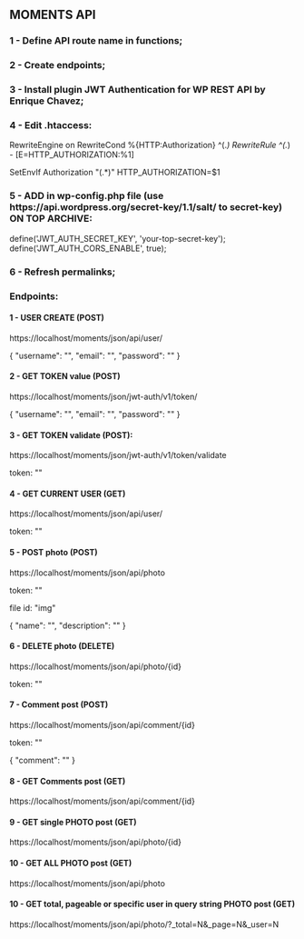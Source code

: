<h2> MOMENTS API</h2>

<h3> 1 - Define API route name in functions;</h3>

<h3> 2 - Create endpoints;</h3>

<h3> 3 - Install plugin JWT Authentication for WP REST API by Enrique Chavez;</h3>

<h3> 4 - Edit .htaccess:</h3>

RewriteEngine on
RewriteCond %{HTTP:Authorization} ^(._)
RewriteRule ^(._) - [E=HTTP_AUTHORIZATION:%1]

SetEnvIf Authorization "(.\*)" HTTP_AUTHORIZATION=$1

<h3> 5 - ADD in wp-config.php file (use https://api.wordpress.org/secret-key/1.1/salt/ to secret-key) ON TOP ARCHIVE:</h3>

define('JWT_AUTH_SECRET_KEY', 'your-top-secret-key');
define('JWT_AUTH_CORS_ENABLE', true);

<h3> 6 - Refresh permalinks;</h3>

<h3> Endpoints:</h3>
<h4>1 - USER CREATE (POST)</h4>
<p>https://localhost/moments/json/api/user/</p>
<p>
{
"username": "",
"email": "",
"password": ""
}
</p>

<h4>2 - GET TOKEN value (POST)</h4>
<p>https://localhost/moments/json/jwt-auth/v1/token/</p>
<p>
{
"username": "",
"email": "",
"password": ""
}
</p>

<h4>3 - GET TOKEN validate (POST):</h4>
<p>https://localhost/moments/json/jwt-auth/v1/token/validate</p>
<p>token: ""</p>

<h4>4 - GET CURRENT USER (GET)</h4>
<p>https://localhost/moments/json/api/user/</p>
<p>token: ""</p>

<h4>5 - POST photo (POST)</h4>
<p>https://localhost/moments/json/api/photo</p>
<p>
<p>token: ""</p>
<p>file id: "img"</p>
{
"name": "",
"description": ""
}
</p>

<h4>6 - DELETE photo (DELETE)</h4>
<p>https://localhost/moments/json/api/photo/{id}</p>
<p>
<p>token: ""</p>

<h4>7 - Comment post (POST)</h4>
<p>https://localhost/moments/json/api/comment/{id}</p>
<p>
<p>token: ""</p>
<p>
{
"comment": ""
}
</p>

<h4>8 - GET Comments post (GET)</h4>
<p>https://localhost/moments/json/api/comment/{id}</p>

<h4>9 - GET single PHOTO post (GET)</h4>
<p>https://localhost/moments/json/api/photo/{id}</p>

<h4>10 - GET ALL PHOTO post (GET)</h4>
<p>https://localhost/moments/json/api/photo</p>

<h4>10 - GET total, pageable or specific user in query string PHOTO post (GET)</h4>
<p>https://localhost/moments/json/api/photo/?_total=N&_page=N&_user=N</p>
